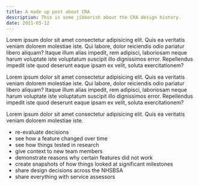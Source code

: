 ```yaml
---
title: A made up post about CRA
description: This is some jibberish about the CRA design history.
date: 2021-05-12
---
```


Lorem ipsum dolor sit amet consectetur adipisicing elit. Quis ea veritatis veniam dolorem molestiae iste. Qui labore, dolor reiciendis odio pariatur libero aliquam? Itaque illum alias impedit, rem adipisci, laboriosam neque harum voluptate iste voluptatum suscipit illo dignissimos error. Repellendus impedit iste quod deserunt eaque ipsam ex velit, soluta exercitationem?

Lorem ipsum dolor sit amet consectetur adipisicing elit. Quis ea veritatis veniam dolorem molestiae iste. Qui labore, dolor reiciendis odio pariatur libero aliquam? Itaque illum alias impedit, rem adipisci, laboriosam neque harum voluptate iste voluptatum suscipit illo dignissimos error. Repellendus impedit iste quod deserunt eaque ipsam ex velit, soluta exercitationem?

Lorem ipsum dolor sit amet consectetur adipisicing elit. Quis ea veritatis veniam dolorem molestiae iste.

* re-evaluate decisions
* see how a feature changed over time
* see how things tested in research
* give context to new team members
* demonstrate reasons why certain features did not work
* create snapshots of how things looked at significant milestones
* share design decisions across the NHSBSA
* share everything with service assessors
